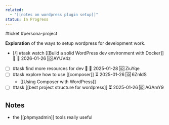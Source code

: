 ```yaml
---
related:
  - "[[notes on wordpress plugin setup]]"
status: In Progress
---
```

#ticket #persona-project 

**Exploration** of the ways to setup wordpress for development work.

- [/] #task watch [[Build a solid WordPress dev environment with Docker]] 🔼 📅 2026-01-26 🆔 AYUV4z
- [ ] #task find more resources for dev 🔼 📅 2025-01-28 🆔 ZiuYqe
- [ ] #task explore how to use [[composer]] ⏳ 2025-01-26 🆔 6ZnldS
	- [[Using Composer with WordPress]]
- [ ] #task [[best project structure for wordpress]] ⏳ 2025-01-26 🆔 AGAmY9

## Notes
- the [[phpmyadmin]] tools really useful

